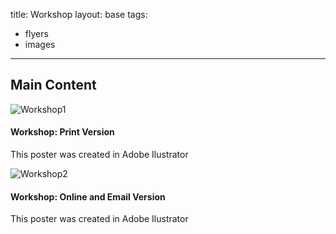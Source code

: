 title: Workshop
layout: base
tags:
  - flyers
  - images
---
<h2 class="mainHeading">Main Content</h2>
<article class="program-card">
          <img src="/images/workshopflyer.jpg" alt="Workshop1" class="img-responsive">
          <div class="card-body">
            <h4>Workshop: Print Version</h4>
            <p>This poster was created in Adobe Ilustrator</p>
          </div>
        </article>
        <article class="program-card">
            <img src="/images/version_workshop_loverta.png" alt="Workshop2" class="img-responsive">
            <div class="card-body">
              <h4>Workshop: Online and Email Version</h4>
              <p>This poster was created in Adobe Ilustrator</p>
            </div>
          </article>